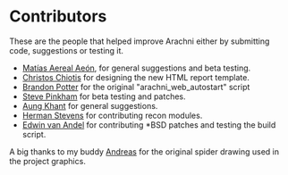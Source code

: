 # Contributors

These are the people that helped improve Arachni either by submitting code, suggestions or testing it.

- [Matías Aereal Aeón](http://mfsec.com.ar/), for general suggestions and beta testing.
- [Christos Chiotis](mailto:chris@survivetheinternet.com) for designing the new HTML report template.
- [Brandon Potter](mailto:bpotter8705@gmail.com) for the original "arachni_web_autostart" script
- [Steve Pinkham](http://github.com/spinkham) for beta testing and patches.
- [Aung Khant](mailto:aungkhant@yehg.net) for general suggestions.
- [Herman Stevens](mailto:herman@astyran.com) for contributing recon modules.
- [Edwin van Andel](mailto:evanandel@yafsec.com) for contributing *BSD patches and testing the build script.

A big thanks to my buddy [Andreas](mailto:rainmakergr@gmail.com) for the original spider drawing used in the project graphics.
